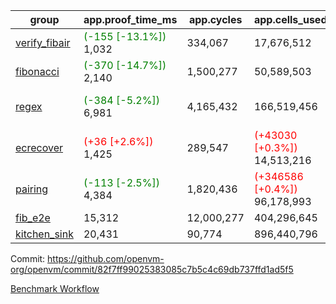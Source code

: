 | group | app.proof_time_ms | app.cycles | app.cells_used | leaf.proof_time_ms | leaf.cycles | leaf.cells_used |
| -- | -- | -- | -- | -- | -- | -- |
| [verify_fibair](https://github.com/openvm-org/openvm/blob/benchmark-results/benchmarks-pr/1567/verify_fibair-82f7ff99025383085c7b5c4c69db737ffd1ad5f5.md) |<span style='color: green'>(-155 [-13.1%])</span> 1,032 |  334,067 |  17,676,512 |- | - | - |
| [fibonacci](https://github.com/openvm-org/openvm/blob/benchmark-results/benchmarks-pr/1567/fibonacci-82f7ff99025383085c7b5c4c69db737ffd1ad5f5.md) |<span style='color: green'>(-370 [-14.7%])</span> 2,140 |  1,500,277 |  50,589,503 |<span style='color: green'>(-507 [-14.4%])</span> 3,005 |  1,263,386 |  70,285,414 |
| [regex](https://github.com/openvm-org/openvm/blob/benchmark-results/benchmarks-pr/1567/regex-82f7ff99025383085c7b5c4c69db737ffd1ad5f5.md) |<span style='color: green'>(-384 [-5.2%])</span> 6,981 |  4,165,432 |  166,519,456 |<span style='color: green'>(-3763 [-28.4%])</span> 9,492 | <span style='color: green'>(-602644 [-15.1%])</span> 3,379,430 | <span style='color: green'>(-74739927 [-24.5%])</span> 229,817,299 |
| [ecrecover](https://github.com/openvm-org/openvm/blob/benchmark-results/benchmarks-pr/1567/ecrecover-82f7ff99025383085c7b5c4c69db737ffd1ad5f5.md) |<span style='color: red'>(+36 [+2.6%])</span> 1,425 |  289,547 | <span style='color: red'>(+43030 [+0.3%])</span> 14,513,216 |<span style='color: green'>(-2418 [-20.2%])</span> 9,545 | <span style='color: green'>(-38932 [-1.3%])</span> 2,949,695 | <span style='color: green'>(-1690116 [-0.7%])</span> 242,563,718 |
| [pairing](https://github.com/openvm-org/openvm/blob/benchmark-results/benchmarks-pr/1567/pairing-82f7ff99025383085c7b5c4c69db737ffd1ad5f5.md) |<span style='color: green'>(-113 [-2.5%])</span> 4,384 |  1,820,436 | <span style='color: red'>(+346586 [+0.4%])</span> 96,178,993 |<span style='color: green'>(-5159 [-40.4%])</span> 7,607 | <span style='color: green'>(-563926 [-17.3%])</span> 2,703,462 | <span style='color: green'>(-70391183 [-25.7%])</span> 203,465,831 |
| [fib_e2e](https://github.com/openvm-org/openvm/blob/benchmark-results/benchmarks-pr/1567/fib_e2e-82f7ff99025383085c7b5c4c69db737ffd1ad5f5.md) | 15,312 |  12,000,277 |  404,296,645 | 19,097 |  7,703,733 |  432,130,160 |
| [kitchen_sink](https://github.com/openvm-org/openvm/blob/benchmark-results/benchmarks-pr/1567/kitchen_sink-82f7ff99025383085c7b5c4c69db737ffd1ad5f5.md) | 20,431 |  90,774 |  896,440,796 | 30,281 |  10,414,055 |  923,149,730 |


Commit: https://github.com/openvm-org/openvm/commit/82f7ff99025383085c7b5c4c69db737ffd1ad5f5

[Benchmark Workflow](https://github.com/openvm-org/openvm/actions/runs/15400253063)

